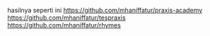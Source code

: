 hasilnya seperti ini
https://github.com/mhaniffatur/praxis-academy
https://github.com/mhaniffatur/tespraxis
https://github.com/mhaniffatur/rhymes
